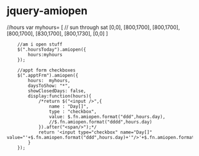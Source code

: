 jquery-amiopen
==============

  //hours
		var myhours=	[ // sun through sat
			[0,0],
			[800,1700],
			[800,1700],
			[800,1700],
			[830,1700],
			[800,1730],
			[0,0]
		]

		//am i open stuff
		$(".hoursToday").amiopen({
			hours:myhours
		});

		//appt form checkboxes
		$(".apptFrm").amiopen({
			hours:	myhours,
			daysToShow: "*",
			showClosedDays: false,
			display:function(hours){
				/*return $("<input />",{
					name : "Day[]",
					type : "checkbox",
					value: $.fn.amiopen.format("ddd",hours.day),
					//$.fn.amiopen.format("dddd",hours.day)
				}).after("<span/>");*/
				return '<input type="checkbox" name="Day[]" value="'+$.fn.amiopen.format("ddd",hours.day)+'"/>'+$.fn.amiopen.format("dddd",hours.day)
			}
		});
